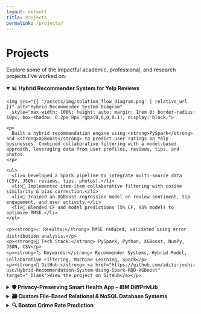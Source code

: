 ```yaml
---
layout: default
title: Projects
permalink: /projects/
---
```


# Projects

Explore some of the impactful academic, professional, and research projects I've worked on:

<div class="project-card">
  <details open>
    <summary><strong>📊 Hybrid Recommender System for Yelp Reviews</strong></summary>

    <img src="{{ '/assets/img/solution_flow_diagram.png' | relative_url }}" alt="Hybrid Recommender System Diagram"
      style="max-width: 100%; height: auto; margin: 1rem 0; border-radius: 10px; box-shadow: 0 2px 8px rgba(0,0,0,0.1); display: block;">

    <p>
      Built a hybrid recommendation engine using <strong>PySpark</strong> and <strong>XGBoost</strong> to predict user ratings on Yelp businesses. Combined collaborative filtering with a model-based approach, leveraging data from user profiles, reviews, tips, and photos.
    </p>

    <ul>
      <li>⚙️ Developed a Spark pipeline to integrate multi-source data (CSV, JSON: reviews, tips, photos).</li>
      <li>🔁 Implemented item-item collaborative filtering with cosine similarity & bias correction.</li>
      <li>🎯 Trained an XGBoost regression model on review sentiment, tip engagement, and user activity.</li>
      <li>🧪 Blended CF and model predictions (5% CF, 95% model) to optimize RMSE.</li>
    </ul>

    <p><strong>📈 Results:</strong> RMSE reduced, validated using error distribution analysis.</p>
    <p><strong>🧰 Tech Stack:</strong> PySpark, Python, XGBoost, NumPy, JSON, CSV</p>
    <p><strong>🏷️ Keywords:</strong> Recommender Systems, Hybrid Model, Collaborative Filtering, Machine Learning, Spark</p>
    <p><strong>🔗 GitHub:</strong> <a href="https://github.com/aditi-joshi-usc/Hybrid-Recommendation-System-Using-Spark-RDD-XGBoost" target="_blank">View the project on GitHub</a></p>
  </details>
</div>


<div class="project-card">
  <details>
    <summary><strong>🛡️ Privacy-Preserving Smart Health App – IBM DiffPrivLib</strong></summary>

    <p>
      Developed a smart healthcare monitoring system using <strong>IBM’s open-source Differential Privacy library (Diffprivlib)</strong> to protect patient data during machine learning model training. The app gives personalized health recommendations and predicts re-hospitalization risks using private EHR data.
    </p>

    <ul>
      <li>🔐 Integrated <strong>diffprivlib</strong> with ML models to enforce privacy using noise mechanisms and budget accounting.</li>
      <li>📊 Used statistical tools (mean, histograms) to analyze data without exposing raw values.</li>
      <li>🏥 Simulated Electronic Health Record (EHR) processing to make predictions while preserving user confidentiality.</li>
      <li>☁️ Proposed secure cloud architecture for hospital-user interaction.</li>
    </ul>

    <p><strong>📈 Use Case:</strong> Privacy-preserving personalized health insights + hospitalization risk alerts.</p>
    <p><strong>🧰 Tech Stack:</strong> Python, IBM DiffPrivLib, Scikit-learn, MongoDB, Flask (proposed)</p>
    <p><strong>🏷️ Keywords:</strong> Differential Privacy, Smart Healthcare, EHR, Privacy-Preserving ML</p>
    <p><strong>🔗 GitHub:</strong> <a href="https://github.com/aditi-joshi-usc/Differential-Privacy-Portal-IBM" target="_blank">View on GitHub</a></p>

    <p><strong>🎥 Presentation:</strong></p>
    <iframe src="https://drive.google.com/file/d/1VzWWX0ppZhvN26Pyp-KmkMbMKgBwUDc5/preview" width="100%" height="400" allow="autoplay"></iframe>
  </details>
</div>


<div class="project-card">
  <details>
    <summary><strong>🗃️ Custom File-Based Relational & NoSQL Database Systems</strong></summary>

    <p>
      Designed and implemented two lightweight database engines using Python — a <strong>Relational Database System</strong> for structured CSV data and a <strong>NoSQL Document Store</strong> for semi-structured JSON data. Both systems use custom-built query languages and simulate modern DBMS functionality using file system operations without external libraries or engines.
    </p>

    <h4>📌 Relational DB Engine</h4>
    <ul>
      <li>📁 Built a structured file-based architecture using folders to represent databases and CSVs for tables (e.g., companies, industries, employee counts).</li>
      <li>⚙️ Implemented support for schema enforcement, table joins, and indexing using Python dictionaries.</li>
      <li>💬 Developed a custom SQL-like query parser to handle operations like GET, PUT, UPD, RMV.</li>
      <li>🔗 Supported many-to-many and one-to-one relationships among entities (companies ↔ industries, employee counts).</li>
    </ul>

    <h4>📌 NoSQL Document Store</h4>
    <ul>
      <li>📂 Created a document-oriented engine where JSON files represent documents and collections are folders.</li>
      <li>📜 Supported schema-less flexible documents with varying structure across collections like <em>laureates</em> and <em>awards</em>.</li>
      <li>🔍 Implemented filtering, projection, and indexing on document fields via custom-built search engine.</li>
      <li>🧠 Used real-world datasets (e.g., Nobel Prize) to simulate NoSQL queries and aggregations.</li>
    </ul>

    <p><strong>🧰 Tech Stack:</strong> Python, CSV, JSON, File I/O, Custom Query Parser</p>
    <p><strong>🏷️ Keywords:</strong> NoSQL, RDBMS, Custom DBMS, Python, Query Language, Data Modeling, Indexing</p>
    <p><strong>🔗 GitHub:</strong> <a href="https://github.com/aditi-joshi-usc/NOSQL-File-System-DB" target="_blank">View NoSQL DB Repo</a></p>
  </details>
</div>


<div class="project-card">
  <details>
    <summary><strong>🔍 Boston Crime Rate Prediction</strong></summary>
    <p>Led a team to build a predictive model for Boston crime trends using regression and random forest algorithms, achieving 80% model accuracy.</p>
    <p><strong>Technologies:</strong> Python, Pandas, Scikit-learn, Matplotlib</p>
  </details>
</div>
